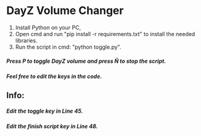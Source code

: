 # DayZ Volume Changer
1. Install Python on your PC,
2. Open cmd and run "pip install -r requirements.txt" to install the needed libraries.
3. Run the script in cmd: "python toggle.py".
##### Press P to toggle DayZ volume and press Ñ to stop the script.
##### Feel free to edit the keys in the code.
## Info:
##### Edit the toggle key in Line 45.
##### Edit the finish script key in Line 48.
